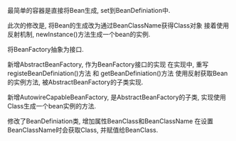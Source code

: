 最简单的容器是直接将Bean生成, set到BeanDefiniation中.

此次的修改是, 将Bean的生成改为通过BeanClassName获得Class对象
接着使用反射机制, newInstance()方法生成一个bean的实例.

将BeanFactory抽象为接口.

新增AbstractBeanFactory, 作为BeanFactory接口的实现
在实现中, 重写registeBeanDefiniation()方法 和 getBeanDefiniation()方法
使用反射获取Bean的实例方法, 被AbstractBeanFactory的子类实现.

新增AutowireCapableBeanFactory, 是AbstractBeanFactory的子类, 实现使用Class生成一个bean实例的方法.

修改了BeanDefiniation类, 增加属性BeanClass和BeanClassName
在设置BeanClassName时会获取Class, 并赋值给BeanClass.